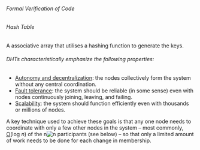 ###### Formal Verification of Code

[1a]: https://en.wikipedia.org/wiki/Formal_verification
[1b]: https://en.wikipedia.org/wiki/Finite-state_machine	"Finite State Machine"
[1c]: https://en.wikipedia.org/wiki/Transition_system	"Transition system"

###### Hash Table

A associative array that utilises a hashing function to generate the keys.

[2a]: https://en.wikipedia.org/wiki/Hash_table "Hash Map / Hash Table"

###### DHTs characteristically emphasize the following properties:

- [Autonomy and decentralization](https://en.wikipedia.org/wiki/Decentralized_computing): the nodes collectively form the system without any central coordination.
- [Fault tolerance](https://en.wikipedia.org/wiki/Fault_tolerance): the system should be reliable (in some sense) even with nodes continuously joining, leaving, and failing.
- [Scalability](https://en.wikipedia.org/wiki/Scale_(computing)): the system should function efficiently even with thousands or millions of nodes.

A key technique used to achieve these goals is that any one node needs to coordinate with only a few other nodes in the system – most commonly, [O](https://en.wikipedia.org/wiki/Big_O_notation)(log *n*) of the n![n](https://wikimedia.org/api/rest_v1/media/math/render/svg/a601995d55609f2d9f5e233e36fbe9ea26011b3b) participants (see below) – so that only a limited amount of work needs to be done for each change in membership.